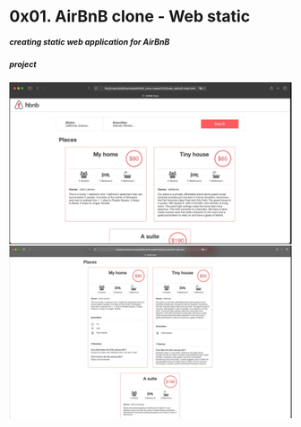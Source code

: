 # 0x01. AirBnB clone - Web static

##### creating static web application for AirBnB

##### project

<img src='../images/web_ex1.jpg' alt='screenshot for web static application'>
<img src='../images/web_ex2.jpg' alt='screenshot for web static application'>

